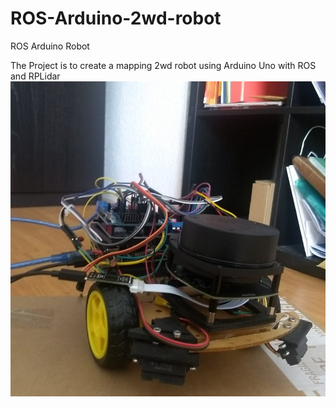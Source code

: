 # ROS-Arduino-2wd-robot
ROS Arduino Robot 

The Project is to create a mapping 2wd robot using Arduino Uno with ROS and RPLidar
![](images/ROSArduinoRobot.jpeg)
